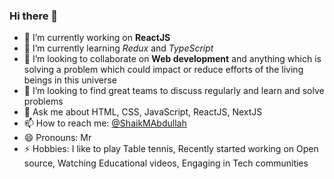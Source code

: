 ### Hi there 👋

<!--
**ShaikMohammadAbdullah/ShaikMohammadAbdullah** is a ✨ _special_ ✨ repository because its `README.md` (this file) appears on your GitHub profile.

Here are some ideas to get you started:

- 🔭 I’m currently working on ...
- 🌱 I’m currently learning ...
- 👯 I’m looking to collaborate on ...
- 🤔 I’m looking for help with ...
- 💬 Ask me about ...
- 📫 How to reach me: ...
- 😄 Pronouns: ...
- ⚡ Fun fact: ...
-->

- 🔭 I’m currently working on **ReactJS**
- 🌱 I’m currently learning *Redux* and *TypeScript*
- 👯 I’m looking to collaborate on **Web development** and anything which is solving a problem which could impact or reduce efforts of the living beings in this universe
- 🤔 I’m looking to find great teams to discuss regularly and learn and solve problems
- 💬 Ask me about HTML, CSS, JavaScript, ReactJS, NextJS
- 📫 How to reach me: [@ShaikMAbdullah](https://twitter.com/ShaikMAbdullah)
- 😄 Pronouns: Mr
- ⚡ Hobbies: I like to play Table tennis, Recently started working on Open source, Watching Educational videos, Engaging in Tech communities
